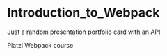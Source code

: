 # Introduction_to_Webpack
Just a random presentation portfolio card with an API

Platzi Webpack course
